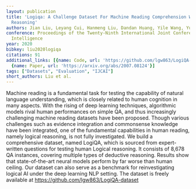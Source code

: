 ```yaml
---
layout: publication
title: 'Logiqa: A Challenge Dataset For Machine Reading Comprehension With Logical
  Reasoning'
authors: Jian Liu, Leyang Cui, Hanmeng Liu, Dandan Huang, Yile Wang, Yue Zhang
conference: Proceedings of the Twenty-Ninth International Joint Conference on Artificial
  Intelligence
year: 2020
bibkey: liu2020logiqa
citations: 91
additional_links: [{name: Code, url: 'https://github.com/lgw863/LogiQA-dataset'},
  {name: Paper, url: 'https://arxiv.org/abs/2007.08124'}]
tags: ["Datasets", "Evaluation", "IJCAI"]
short_authors: Liu et al.
---
```

Machine reading is a fundamental task for testing the capability of natural
language understanding, which is closely related to human cognition in many
aspects. With the rising of deep learning techniques, algorithmic models rival
human performances on simple QA, and thus increasingly challenging machine
reading datasets have been proposed. Though various challenges such as evidence
integration and commonsense knowledge have been integrated, one of the
fundamental capabilities in human reading, namely logical reasoning, is not
fully investigated. We build a comprehensive dataset, named LogiQA, which is
sourced from expert-written questions for testing human Logical reasoning. It
consists of 8,678 QA instances, covering multiple types of deductive reasoning.
Results show that state-of-the-art neural models perform by far worse than
human ceiling. Our dataset can also serve as a benchmark for reinvestigating
logical AI under the deep learning NLP setting. The dataset is freely available
at https://github.com/lgw863/LogiQA-dataset